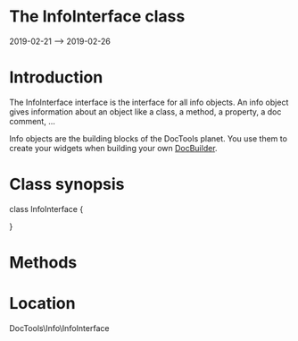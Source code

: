 The InfoInterface class
================
2019-02-21 --> 2019-02-26




Introduction
============

The InfoInterface interface is the interface for all info objects.
An info object gives information about an object like a class, a method, a property, a doc comment, ...

Info objects are the building blocks of the DocTools planet.
You use them to create your widgets when building your own [DocBuilder](https://github.com/lingtalfi/DocTools/blob/master/doc/api/DocTools/DocBuilder/DocBuilder.md).



Class synopsis
==============


class <span class="pl-k">InfoInterface</span>  {

}






Methods
==============





Location
=============
DocTools\Info\InfoInterface
